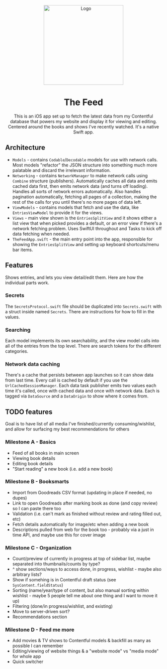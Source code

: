 <div align="center">
    <picture>
      <img alt="Logo" src="https://github.com/user-attachments/assets/7954f15d-f730-47f8-a114-cc87a964e131" height="256">
    </picture>
  <h1>The Feed</h1>
This is an iOS app set up to fetch the latest data from my Contentful database that powers my website and display it for viewing and editing. Centered around the books and shows I've recently watched. It's a native Swift app.
</div>
  

## Architecture

- `Models` - contains `Codable`/`Decodable` models for use with network calls. Most models "refactor" the JSON structure into something much more palatable and discard the irrelevant information.
- `Networking` - contains `NetworkManager` to make network calls using `Combine` structure (publishers). Automatically caches all data and emits cached data first, then emits network data (and turns off loading). Handles all sorts of network errors automatically. Also handles pagination automatically, fetching all pages of a collection, making the rest of the calls for you until there's no more pages of data left.
- `ViewModels` - contains models that fetch and use the data, like `EntriesViewModel` to provide it for the views.
- `Views` - main view shown is the `EntriesSplitView` and it shows either a list view that when picked provides a default, or an error view if there's a network fetching problem. Uses SwiftUI throughout and Tasks to kick off data fetching when needed.
- `TheFeedApp.swift` - the main entry point into the app, responsible for showing the `EntriesSplitView` and setting up keyboard shortcuts/menu bar items.

## Features
Shows entries, and lets you view detail/edit them. Here are how the individual parts work.

### Secrets

The `SecretsProtocol.swift` file should be duplicated into `Secrets.swift` with a struct inside named `Secrets`. There are instructions for how to fill in the values.

### Searching

Each model  implements its own searchability, and the view model calls into all of the entries from the top level. There are search tokens for the different categories.

### Network data caching
There's a cache that persists between app launches so it can show data from last time. Every call is cached by default if you use the `UrlCachedSessionManager`. Each data task publisher emits two values each time it's called, once with cached data and once with network data. Each is tagged via `DataSource` and a `DataOrigin` to show where it comes from.

## TODO features
Goal is to have list of all media I've finished/currently consuming/wishlist, and allow for surfacing my best recommendations for others

### Milestone A - Basics
- Feed of all books in main screen
- Viewing book details
- Editing book details
- "Start reading" a new book (i.e. add a new book)

### Milestone B - Booksmarts
- Import from Goodreads CSV format (updating in place if needed, no dupes)
- Link to open Goodreads after marking book as done (and copy review) so I can paste there too
- Validation (i.e. can't mark as finished without review and rating filled out, etc)
- Fetch details automatically for image/etc when adding a new book
- Descriptions pulled from web for the book too - probably via a just in time API, and maybe use this for cover image

### Milestone C - Organization
- Count/preview of currently in progress at top of sidebar list, maybe separated into thumbnails/counts by type?
- ^ show sections/ways to access done, in progress, wishlist - maybe also arbitrary lists?
- Show if somehing is in Contentful draft status (see `SysContent.fieldStatus`)
- Sorting (name/year/type of content, but also manual sorting within wishlist - maybe 5 people tell me about one thing and I want to move it up)
- Filtering (done/in progress/wishlist, and existing)
- Move to server-driven sort?
- Recommendations section

### Milestone D - Feed me more
- Add movies & TV shows to Contentful models & backfill as many as possible I can remember
- Editing/viewing of website things & a "website mode" vs "media mode" for whole app
- Quick switcher
